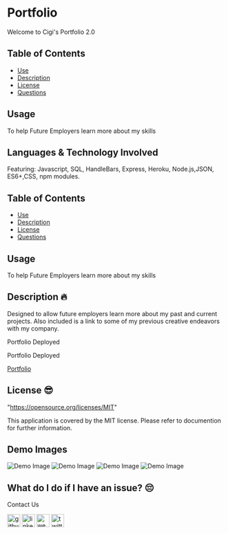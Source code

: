 # Portfolio 
Welcome to Cigi's Portfolio 2.0

## Table of Contents
- [Use](#use)
- [Description](#description)
- [License](#license)
- [Questions](#questions)
## Usage
To help Future Employers learn more about my skills

## Languages & Technology Involved
Featuring: Javascript, SQL, HandleBars, Express, Heroku, Node.js,JSON, ES6+,CSS, npm modules.


## Table of Contents
- [Use](#use)
- [Description](#description)
- [License](#license)
- [Questions](#questions)
## Usage
To help Future Employers learn more about my skills

## Description 🔥
Designed to allow future employers learn more about my past and current projects. Also included is a link to some of my previous creative endeavors with my company.

Portfolio Deployed

Portfolio Deployed

<a href="https://mirrorlessmind.github.io/CigiPortfolio/" rel="nofollow">Portfolio</a>


## License 😎
"https://opensource.org/licenses/MIT"

This application is covered by the MIT license. Please refer to documention for further information.

## Demo Images
![Demo Image](login.jpg?raw=true "Demo Image Login Scree")
![Demo Image](demo.jpg?raw=true "Demo Image")
![Demo Image](blogs.jpg?raw=true "Blogs for Multiple Users")
![Demo Image](comments.jpg?raw=true "User may comment on blogs")

## What do I do if I have an issue? 😔
Contact Us <br />


[<img src='https://cdn.jsdelivr.net/npm/simple-icons@3.0.1/icons/github.svg' alt='github' height='30'>](https://github.com/mirrorlessmind)  [<img src='https://cdn.jsdelivr.net/npm/simple-icons@3.0.1/icons/linkedin.svg' alt='linkedin' height='30'>](https://www.linkedin.com/in/mirrorlessmind/)  [<img src='https://cdn.jsdelivr.net/npm/simple-icons@3.0.1/icons/icloud.svg' alt='website' height='30'>](www.mirrorlessmind.com)  [<img src='https://cdn.jsdelivr.net/npm/simple-icons@3.0.1/icons/twitter.svg' alt='twitter' height='30'>](mirrorlessmind)

